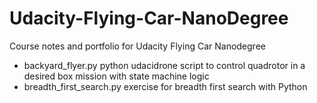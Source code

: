 # Udacity-Flying-Car-NanoDegree
Course notes and portfolio for Udacity Flying Car Nanodegree

* backyard_flyer.py python udacidrone script to control quadrotor in a desired box mission with state machine logic
* breadth_first_search.py exercise for breadth first search with Python
